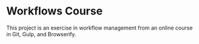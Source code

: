 # Workflows Course
This project is an exercise in workflow management from an online course in Git, Gulp, and Browserify.
